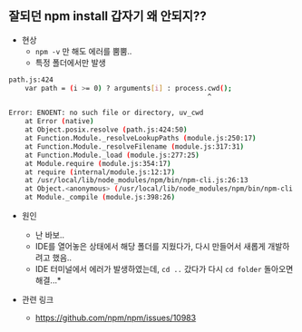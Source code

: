 ## 잘되던 npm install 갑자기 왜 안되지??

- 현상
    - `npm -v` 만 해도 에러를 뿜뿜..
    - 특정 폴더에서만 발생

```bash
path.js:424
    var path = (i >= 0) ? arguments[i] : process.cwd();
                                                 ^

Error: ENOENT: no such file or directory, uv_cwd
    at Error (native)
    at Object.posix.resolve (path.js:424:50)
    at Function.Module._resolveLookupPaths (module.js:250:17)
    at Function.Module._resolveFilename (module.js:317:31)
    at Function.Module._load (module.js:277:25)
    at Module.require (module.js:354:17)
    at require (internal/module.js:12:17)
    at /usr/local/lib/node_modules/npm/bin/npm-cli.js:26:13
    at Object.<anonymous> (/usr/local/lib/node_modules/npm/bin/npm-cli.js:76:3)
    at Module._compile (module.js:398:26)
```

- 원인
    - 난 바보..
    - IDE를 열어놓은 상태에서 해당 폴더를 지웠다가, 다시 만들어서 새롭게 개발하려고 했음..
    - IDE 터미널에서 에러가 발생하였는데, `cd ..` 갔다가 다시 `cd folder` 돌아오면 해결...*

- 관련 링크
    - https://github.com/npm/npm/issues/10983